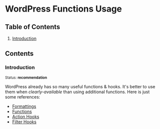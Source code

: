 # WordPress Functions Usage

## Table of Contents

  1. [Introduction](#introduction)


## Contents

### Introduction

<sup>Status: **recommendation**</sup>

WordPress already has so many useful functions & hooks. It's better to use them when *clearly-available* than using additional functions. Here is just some references:

- [Formattings](https://github.com/WordPress/WordPress/blob/master/wp-includes/formatting.php)
- [Functions](https://codex.wordpress.org/Function_Reference)
- [Action Hooks](https://codex.wordpress.org/Plugin_API/Action_Reference)
- [Filter Hooks](https://codex.wordpress.org/Plugin_API/Filter_Reference)
